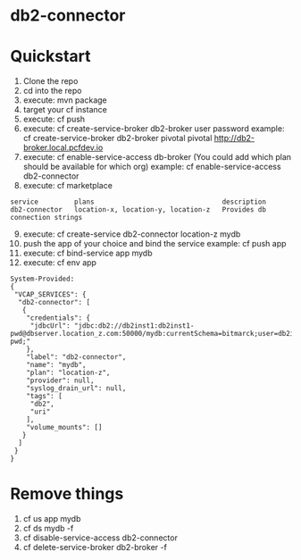 # db2-connector

# Quickstart
1. Clone the repo
2. cd into the repo
3. execute: mvn package
4. target your cf instance
5. execute: cf push
6. execute: cf create-service-broker db2-broker user password <uri to service broker app>
   example: cf create-service-broker db2-broker pivotal pivotal http://db2-broker.local.pcfdev.io
7. execute: cf enable-service-access db-broker (You could add which plan should be available for which org)
   example: cf enable-service-access db2-connector
8. execute: cf marketplace
```
service         plans                                description
db2-connector   location-x, location-y, location-z   Provides db connection strings 
```
9. execute: cf create-service db2-connector location-z mydb
10. push the app of your choice and bind the service
    example: cf push app
11. execute: cf bind-service app mydb
11. execute: cf env app 
```
System-Provided:
{
 "VCAP_SERVICES": {
  "db2-connector": [
   {
    "credentials": {
     "jdbcUrl": "jdbc:db2://db2inst1:db2inst1-pwd@dbserver.location_z.com:50000/mydb:currentSchema=bitmarck;user=db2inst1;password=db2inst1-pwd;"
    },
    "label": "db2-connector",
    "name": "mydb",
    "plan": "location-z",
    "provider": null,
    "syslog_drain_url": null,
    "tags": [
     "db2",
     "uri"
    ],
    "volume_mounts": []
   }
  ]
 }
}
```

# Remove things
1. cf us app mydb
2. cf ds mydb -f
3. cf disable-service-access db2-connector
4. cf delete-service-broker db2-broker -f
